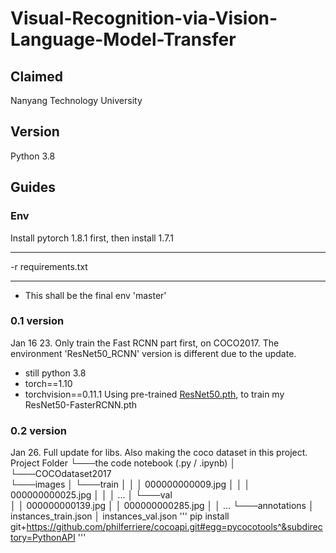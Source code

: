 # Visual-Recognition-via-Vision-Language-Model-Transfer


## Claimed
Nanyang Technology University

## Version
Python 3.8

## Guides
### Env
Install pytorch 1.8.1 first, then install 1.7.1

***
-r requirements.txt
***
* This shall be the final env 'master'
### 0.1 version
Jan 16 23.
Only train the Fast RCNN part first, on COCO2017. The environment 'ResNet50_RCNN' version is different due to the update. 
* still python 3.8
* torch==1.10
* torchvision==0.11.1
Using pre-trained [ResNet50.pth](https://download.pytorch.org/models/resnet50-19c8e357.pth), to train my ResNet50-FasterRCNN.pth
### 0.2 version
Jan 26.
Full update for libs. Also making the coco dataset in this project.
Project Folder
└───the code notebook (.py / .ipynb)
│
└───COCOdataset2017   
    └───images
    │   └───train
    │   │    │   000000000009.jpg
    │   │    │   000000000025.jpg
    │   │    │   ...
    │   └───val   
    │        │   000000000139.jpg
    │        │   000000000285.jpg
    │        │   ...
    └───annotations
        │   instances_train.json
        │   instances_val.json
'''
pip install git+https://github.com/philferriere/cocoapi.git#egg=pycocotools^&subdirectory=PythonAPI
'''
